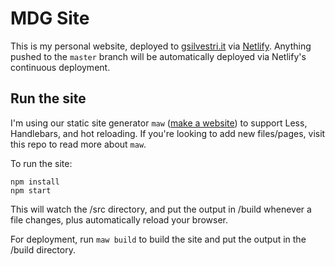 # MDG Site

This is my personal website, deployed to [gsilvestri.it](https://www.gsilvestri.it/) via [Netlify](https://www.netlify.com/). Anything pushed to the `master` branch will be automatically deployed via Netlify's continuous deployment.


## Run the site

I'm using our static site generator `maw` ([make a website](https://github.com/meteor/website-tool)) to support Less, Handlebars, and hot reloading. If you're looking to add new files/pages, visit this repo to read more about `maw`.

To run the site:

```
npm install
npm start
```

This will watch the /src directory, and put the output in /build whenever a file changes, plus automatically reload your browser.

For deployment, run `maw build` to build the site and put the output in the /build directory.

